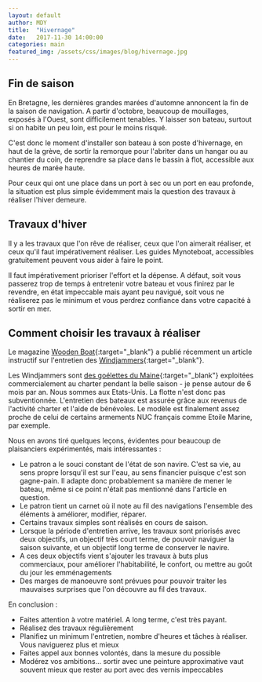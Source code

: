 ```yaml
---
layout: default
author: MDY
title:  "Hivernage"
date:   2017-11-30 14:00:00
categories: main
featured_img: /assets/css/images/blog/hivernage.jpg
---
```

## Fin de saison
En Bretagne, les dernières grandes marées d'automne annoncent la fin de la saison de navigation. A partir d'octobre, beaucoup de mouillages, exposés à l'Ouest, sont difficilement tenables. Y laisser son bateau, surtout si on habite un peu loin, est pour le moins risqué. 
<!--break-->
C'est donc le moment d'installer son bateau à son poste d'hivernage, en haut de la grève, de sortir la remorque pour l'abriter dans un hangar ou au chantier du coin, 
de  reprendre sa place dans le bassin à flot, accessible aux heures de marée haute. 

Pour ceux qui ont une place dans un port à sec ou un port en eau profonde, la situation est plus simple évidemment mais la question des travaux à réaliser l'hiver demeure.

## Travaux d'hiver
Il y a les travaux que l'on rêve de réaliser, ceux que l'on aimerait réaliser, et ceux qu'il faut impérativement réaliser. Les guides Mynoteboat, accessibles gratuitement peuvent vous aider à faire le point.

Il faut impérativement prioriser l'effort et la dépense. A défaut, soit vous passerez trop de temps à entretenir votre bateau et vous finirez par le revendre, en état impeccable mais ayant peu navigué, soit vous ne réaliserez pas le minimum et vous perdrez confiance dans votre capacité à sortir en mer.

## Comment choisir les travaux à réaliser
Le magazine [Wooden Boat](https://www.woodenboat.com/){:target="_blank"}  a publié récemment un article instructif sur l'entretien des [Windjammers](https://en.wikipedia.org/wiki/Windjammer){:target="_blank"}. 

Les Windjammers sont [des goélettes du Maine](http://www.sailmainecoast.com/pick-a-ship/our-vessels/){:target="_blank"} exploitées commercialement au charter pendant la belle saison - je pense autour de 6 mois par an. Nous sommes aux Etats-Unis. La flotte n'est donc pas subventionnée. L'entretien des bateaux est assurée grâce aux revenus de l'activité charter et l'aide de bénévoles. Le modèle est finalement assez proche de celui de certains armements NUC français comme Etoile Marine, par exemple. 

Nous en avons tiré quelques leçons, évidentes pour beaucoup de plaisanciers expérimentés, mais intéressantes :

* Le patron a le souci constant de l'état de son navire. C'est sa vie, au sens propre lorsqu'il est sur l'eau, au sens financier puisque c'est son gagne-pain. Il adapte donc probablement sa manière de mener le bateau, même si ce point n'était pas mentionné dans l'article en question.
* Le patron tient un carnet où il note au fil des navigations l'ensemble des éléments à améliorer, modifier, réparer.
* Certains travaux simples sont réalisés en cours de saison.
* Lorsque la période d'entretien arrive, les travaux sont priorisés avec deux objectifs, un objectif très court terme, de pouvoir naviguer la saison suivante, et un objectif long terme de conserver le navire.
* A ces deux objectifs vient s'ajouter les travaux à buts plus commerciaux, pour améliorer l'habitabilité, le confort, ou mettre au goût du jour les emménagements
* Des marges de manoeuvre sont prévues pour pouvoir traiter les mauvaises surprises que l'on découvre au fil des travaux.

En conclusion :

* Faites attention à votre matériel. A long terme, c'est très payant.
* Réalisez des travaux régulièrement
* Planifiez un minimum l'entretien, nombre d'heures et tâches à réaliser.  Vous naviguerez plus et mieux
* Faites appel aux bonnes volontés, dans la mesure du possible
* Modérez vos ambitions... sortir avec une peinture approximative vaut souvent mieux que rester au port avec des vernis impeccables


 

